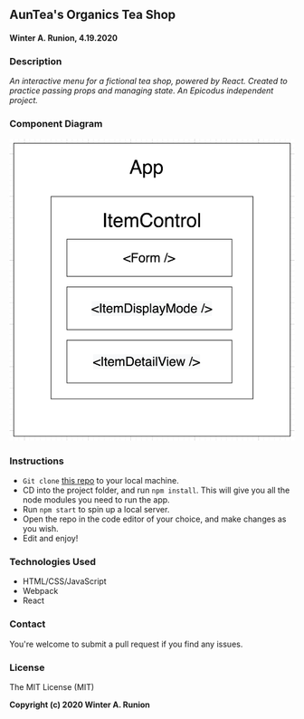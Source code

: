 ## AunTea's Organics Tea Shop

#### Winter A. Runion, 4.19.2020

### Description
_An interactive menu for a fictional tea shop, powered by React. Created to practice passing props and managing state. An Epicodus independent project._


### Component Diagram

![alt text](ComponentDiagram.png "React Component Diagram")

### Instructions

* ```Git clone``` [this repo](https://github.com/wrunion/epicodus-react-project.git) to your local machine.
* CD into the project folder, and run ```npm install```. This will give you all the node modules you need to run the app.
* Run ```npm start``` to spin up a local server.
* Open the repo in the code editor of your choice, and make changes as you wish.
* Edit and enjoy!

### Technologies Used
* HTML/CSS/JavaScript
* Webpack
* React

### Contact
You're welcome to submit a pull request if you find any issues.

### License
The MIT License (MIT)

**Copyright (c) 2020 Winter A. Runion**